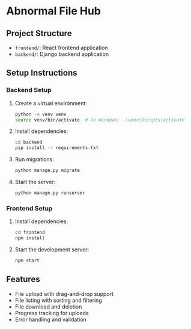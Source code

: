 # Abnormal File Hub

## Project Structure
- `frontend/`: React frontend application
- `backend/`: Django backend application

## Setup Instructions

### Backend Setup
1. Create a virtual environment:
   ```bash
   python -m venv venv
   source venv/bin/activate  # On Windows: .\venv\Scripts\activate
   ```

2. Install dependencies:
   ```bash
   cd backend
   pip install -r requirements.txt
   ```

3. Run migrations:
   ```bash
   python manage.py migrate
   ```

4. Start the server:
   ```bash
   python manage.py runserver
   ```

### Frontend Setup
1. Install dependencies:
   ```bash
   cd frontend
   npm install
   ```

2. Start the development server:
   ```bash
   npm start
   ```

## Features
- File upload with drag-and-drop support
- File listing with sorting and filtering
- File download and deletion
- Progress tracking for uploads
- Error handling and validation
